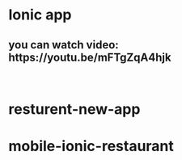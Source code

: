 

<h1> Ionic app </h1>
<h2>you can watch video: https://youtu.be/mFTgZqA4hjk </h2>

<img src="pro-images/restaurant1.png" alt="" >
<img src="pro-images/restaurant2.png" alt="" >


# resturent-new-app
# mobile-ionic-restaurant
